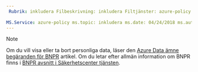 ```yaml
---
 Rubrik: inkludera Filbeskrivning: inkludera Filtjänster: azure-policy författare: eross msft
 
MS.Service: azure-policy ms.topic: inkludera ms.date: 04/24/2018 ms.author: lizross ms.custom: include-filen
---
```


>[!Note] 
>Om du vill visa eller ta bort personliga data, läser den [Azure Data ämne begäranden för BNPR](https://docs.microsoft.com/microsoft-365/compliance/gdpr-dsr-azure) artikel. Om du letar efter allmän information om BNPR finns i [BNPR avsnitt i Säkerhetscenter tjänsten](https://www.microsoft.com/en-us/TrustCenter/Privacy/gdpr/default.aspx).